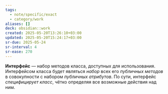 ```yaml
---
tags:
  - note/specific/exact
  - category/work
aliases: []
deck: obsidian::work
created: 2025-05-20T13:26:10+03:00
updated: 2025-05-20T15:24:17+03:00
sr-due: 2025-05-24
sr-interval: 4
sr-ease: 270
---
```


**Интерфейс**
—
набор методов класса, доступных для использования. Интерфейсом класса будет являться *набор* всех его *публичных* *методов* в совокупности с набором *публичных атрибутов*. По сути, интерфейс *специфицирует класс*, чётко определяя все возможные действия над ним.
